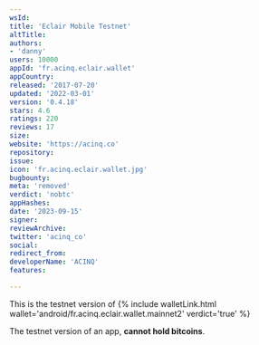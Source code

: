 ```yaml
---
wsId: 
title: 'Eclair Mobile Testnet'
altTitle: 
authors:
- 'danny'
users: 10000
appId: 'fr.acinq.eclair.wallet'
appCountry: 
released: '2017-07-20'
updated: '2022-03-01'
version: '0.4.18'
stars: 4.6
ratings: 220
reviews: 17
size: 
website: 'https://acinq.co'
repository: 
issue: 
icon: 'fr.acinq.eclair.wallet.jpg'
bugbounty: 
meta: 'removed'
verdict: 'nobtc'
appHashes: 
date: '2023-09-15'
signer: 
reviewArchive: 
twitter: 'acinq_co'
social: 
redirect_from: 
developerName: 'ACINQ'
features: 

---
```


This is the testnet version of {% include walletLink.html wallet='android/fr.acinq.eclair.wallet.mainnet2' verdict='true' %}

The testnet version of an app, **cannot hold bitcoins**.

